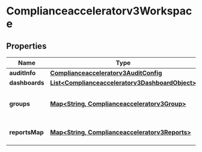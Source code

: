

# Complianceacceleratorv3Workspace


## Properties

| Name | Type | Description | Notes |
|------------ | ------------- | ------------- | -------------|
|**auditInfo** | [**Complianceacceleratorv3AuditConfig**](Complianceacceleratorv3AuditConfig.md) |  |  [optional] |
|**dashboards** | [**List&lt;Complianceacceleratorv3DashboardObject&gt;**](Complianceacceleratorv3DashboardObject.md) |  |  [optional] |
|**groups** | [**Map&lt;String, Complianceacceleratorv3Group&gt;**](Complianceacceleratorv3Group.md) | Groups for the policies and reports. |  [optional] |
|**reportsMap** | [**Map&lt;String, Complianceacceleratorv3Reports&gt;**](Complianceacceleratorv3Reports.md) | List of reports with basic info. |  [optional] |



